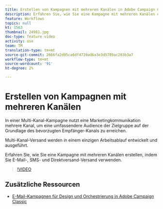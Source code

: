 ```yaml
---
title: Erstellen von Kampagnen mit mehreren Kanälen in Adobe Campaign Classic (ACC)
description: Erfahren Sie, wie Sie eine Kampagne mit mehreren Kanälen erstellen, indem Sie E-Mail-, SMS- und Direktversand-Versand verwenden.
feature: Workflows
topics: null
kt: 1563
thumbnail: 24981.jpg
doc-type: feature video
activity: use
team: TM
translation-type: tm+mt
source-git-commit: 2666fa2d95ca6df4720ad6a3e3d5789ac283b3a7
workflow-type: tm+mt
source-wordcount: '91'
ht-degree: 2%

---
```



# Erstellen von Kampagnen mit mehreren Kanälen

In einer Multi-Kanal-Kampagne nutzt eine Marketingkommunikation mehrere Kanal, um eine umfassendere Audience der Zielgruppe auf der Grundlage des bevorzugten Empfänger-Kanals zu erreichen.

Multi-Kanal-Versand werden in einem einzigen Arbeitsablauf entwickelt und ausgeführt.

Erfahren Sie, wie Sie eine Kampagne mit mehreren Kanälen erstellen, indem Sie E-Mail-, SMS- und Direktversand-Versand verwenden.

>[!VIDEO](https://video.tv.adobe.com/v/24981?quality=12)

## Zusätzliche Ressourcen

* [E-Mail-Kampagnen für Design und Orchestrierung in Adobe Campaign Classic](https://helpx.adobe.com/campaign/classic/how-to/design-orchestrate-email-campaigns-in-campaign-classic.html)

